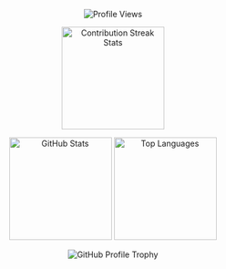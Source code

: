 <p align="center">
  <img src="https://komarev.com/ghpvc/?username=SirLovi&color=brightgreen&style=flat" alt="Profile Views"/>
</p>

<p align="center">
  <img src="https://github-readme-streak-stats.herokuapp.com?user=SirLovi&theme=oceanic-next&border_radius=5&mode=weekly&border=EBEBEB&currStreakNum=C9CACC&sideNums=C9CACC&currStreakLabel=FBFCFF&sideLabels=FBFCFF&background=1A2B34&ring=CFD359" alt="Contribution Streak Stats" height="180px"/>
</p>

<p align="center">
    <img src="https://github-readme-stats.vercel.app/api?username=SirLovi&show_icons=true&include_all_commits=true&count_private=true&&title_color=ffffff&text_color=c9cacc&icon_color=4AB097&bg_color=1A2B34" alt="GitHub Stats" height="180px"/>
    <img src="https://github-readme-stats.vercel.app/api/top-langs/?username=SirLovi&layout=compact&card_width=320&langs_count=8&title_color=ffffff&text_color=c9cacc&icon_color=4AB097&bg_color=1A2B34" alt="Top Languages" height="180px"/>
</p>

<p align="center">
  <img src="https://github-profile-trophy.vercel.app/?username=SirLovi&theme=onedark&row=1&margin-w=10" alt="GitHub Profile Trophy"/>
</p>

